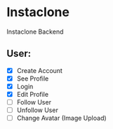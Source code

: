 # Instaclone

Instaclone Backend

## User:

-   [x] Create Account
-   [x] See Profile
-   [x] Login
-   [x] Edit Profile
-   [ ] Follow User
-   [ ] Unfollow User
-   [ ] Change Avatar (Image Upload)

